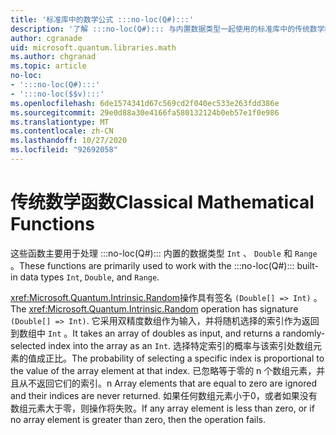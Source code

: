 ```yaml
---
title: '标准库中的数学公式 :::no-loc(Q#):::'
description: '了解 :::no-loc(Q#)::: 与内置数据类型一起使用的标准库中的传统数学函数。'
author: cgranade
uid: microsoft.quantum.libraries.math
ms.author: chgranad
ms.topic: article
no-loc:
- ':::no-loc(Q#):::'
- ':::no-loc($$v):::'
ms.openlocfilehash: 6de1574341d67c569cd2f040ec533e263fdd386e
ms.sourcegitcommit: 29e0d88a30e4166fa580132124b0eb57e1f0e986
ms.translationtype: MT
ms.contentlocale: zh-CN
ms.lasthandoff: 10/27/2020
ms.locfileid: "92692058"
---
```

# <a name="classical-mathematical-functions"></a><span data-ttu-id="0923f-103">传统数学函数</span><span class="sxs-lookup"><span data-stu-id="0923f-103">Classical Mathematical Functions</span></span> #

<span data-ttu-id="0923f-104">这些函数主要用于处理 :::no-loc(Q#)::: 内置的数据类型 `Int` 、 `Double` 和 `Range` 。</span><span class="sxs-lookup"><span data-stu-id="0923f-104">These functions are primarily used to work with the :::no-loc(Q#)::: built-in data types `Int`, `Double`, and `Range`.</span></span>

<span data-ttu-id="0923f-105"><xref:Microsoft.Quantum.Intrinsic.Random>操作具有签名 `(Double[] => Int)` 。</span><span class="sxs-lookup"><span data-stu-id="0923f-105">The <xref:Microsoft.Quantum.Intrinsic.Random> operation has signature `(Double[] => Int)`.</span></span>
<span data-ttu-id="0923f-106">它采用双精度数组作为输入，并将随机选择的索引作为返回到数组中 `Int` 。</span><span class="sxs-lookup"><span data-stu-id="0923f-106">It takes an array of doubles as input, and returns a randomly-selected index into the array as an `Int`.</span></span>
<span data-ttu-id="0923f-107">选择特定索引的概率与该索引处数组元素的值成正比。</span><span class="sxs-lookup"><span data-stu-id="0923f-107">The probability of selecting a specific index is proportional to the value of the array element at that index.</span></span> <span data-ttu-id="0923f-108">已忽略等于零的 n 个数组元素，并且从不返回它们的索引。</span><span class="sxs-lookup"><span data-stu-id="0923f-108">n Array elements that are equal to zero are ignored and their indices are never returned.</span></span>
<span data-ttu-id="0923f-109">如果任何数组元素小于0，或者如果没有数组元素大于零，则操作将失败。</span><span class="sxs-lookup"><span data-stu-id="0923f-109">If any array element is less than zero, or if no array element is greater than zero, then the operation fails.</span></span>
